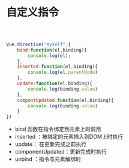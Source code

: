 # 自定义指令



```javascript



Vue.directive("myself",{
	bind:function(el,binding){
		console.log(el); 
	},
	inserted:function(el,binding){
		console.log(el.parentNode)
	},
	update:function(el,binding){
		console.log(binding.value)
	},
	compontUpdated:function(el,binding){
		console.log(binding.value)
	}
})

```

+ bind 函数在指令绑定到元素上时调用
+ inserted ：被绑定的元素插入到DOM上时执行
+ update： 在更新完成之前执行
+ componentUpdated：更新完成时执行
+ unbind ：指令与元素解绑时

